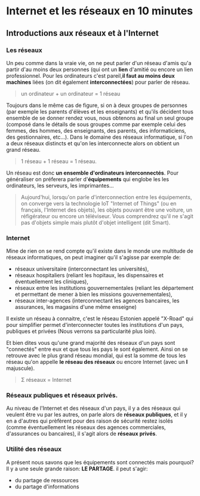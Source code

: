 # Internet et les réseaux en 10 minutes

## Introductions aux réseaux et à l'Internet

### Les réseaux

Un peu comme dans la vraie vie, on ne peut parler d'un réseau d'amis qu'a partir d'au moins deux personnes (qui ont un **lien** d'amitié ou encore un lien professionnel.
Pour les ordinateurs c'est pareil,**il faut au moins deux machines** liées (on dit également **interconnectées**) pour parler de réseau.

> un ordinateur + un ordinateur = 1 réseau

Toujours dans le même cas de figure, si on à deux groupes de personnes (par exemple les parents d'élèves et les enseignants) et qu'ils décident tous ensemble de se donner rendez vous, nous obtenons au final un seul groupe (composé dans le détails de sous groupes comme par exemple celui des femmes, des hommes, des enseignants, des parents, des informaticiens, des gestionnaires, etc...). Dans le domaine des réseaux informatique, si l'on a deux réseaux distincts et qu'on les interconnecte alors on obtient un grand réseau.

> 1 réseau + 1 réseau = 1 réseau.



Un réseau est donc **un ensemble d'ordinateurs interconnectés**. Pour généraliser on préferera parler d'**équipements** qui englobe les les ordinateurs, les serveurs, les imprimantes...

> Aujourd'hui, lorsqu'on parle d'interconnection entre les équipements, on converge vers la technologie IoT "Internet of Things" (ou en français, l'Internet des objets), les objets pouvant être une voiture, un réfigérateur ou encore un téléviseur. Vous comprendrez qu'il ne s'agit pas d'objets simple mais plutôt d'objet intelligent (dit Smart).

### Internet

Mine de rien on se rend compte qu'il existe dans le monde une multitude de réseaux informatiques, on peut imaginer qu'il s'agisse par exemple de:

- réseaux universitaire (interconnectant les universités), 
- réseaux hospitaliers (reliant les hopitaux, les dispensaires et éventuellement les cliniques), 
- réseaux entre les institutions gouvernementales (reliant les département et permettant de mener à bien les missions gouvernementales),
- réseaux inter-agences (interconnectant les agences bancaires, les assurances, les magasins d'une même enseigne)

Il existe un réseau à connaitre, c'est le réseau Estonien appelé "X-Road" qui pour simplifier permet d'interconnecter toutes les institutions d'un pays, publiques et privées (Nous verrons sa particularité plus loin).

Et bien dites vous qu'une grand majorité des réseaux d'un pays sont "connectés" entre eux et que tous les pays le sont également. Ainsi on se retrouve avec le plus grand réseau mondial, qui est la somme de tous les réseau qu'on appelle **le réseau des réseaux** ou encore Internet (avec un **I** majuscule).

> Σ réseaux = Internet 

### Réseaux publiques et réseaux privés.


Au niveau de l'Internet et des réseaux d'un pays, il y a des réseaux qui veulent être vu par les autres, on parle alors de **réseaux publiques**, et il y en a d'autres qui prèfèrent pour des raison de sécurité restez isolés (comme éventuellement les réseaux des agences commerciales, d'assurances ou bancaires), il s'agit alors de **réseaux privés**.

### Utilité des réseaux

A présent nous savons que les équipements sont connectés mais pourquoi?
Il y a une seule grande raison: **LE PARTAGE**.
il peut s'agir:

- du partage de ressources
- du partage d'informations
